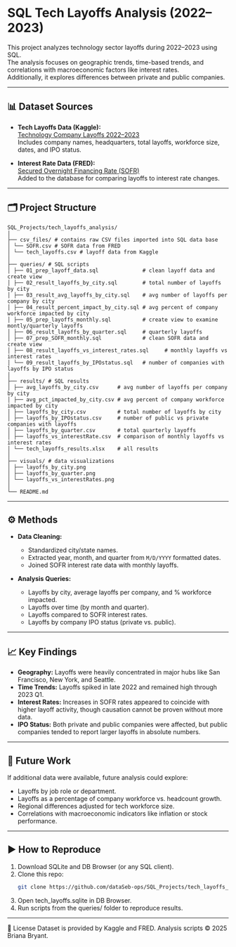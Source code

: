 # SQL Tech Layoffs Analysis (2022–2023)

This project analyzes technology sector layoffs during 2022–2023 using SQL.  
The analysis focuses on geographic trends, time-based trends, and correlations with macroeconomic factors like interest rates.  
Additionally, it explores differences between private and public companies.

---

## 📊 Dataset Sources

- **Tech Layoffs Data (Kaggle):**  
  [Technology Company Layoffs 2022–2023](https://www.kaggle.com/datasets/salimwid/technology-company-layoffs-20222023-data)  
  Includes company names, headquarters, total layoffs, workforce size, dates, and IPO status.

- **Interest Rate Data (FRED):**  
  [Secured Overnight Financing Rate (SOFR)](https://fred.stlouisfed.org/series/SOFR)  
  Added to the database for comparing layoffs to interest rate changes.

---

## 🗂 Project Structure

```
SQL_Projects/tech_layoffs_analysis/
│
├── csv_files/ # contains raw CSV files imported into SQL data base
│ └── SOFR.csv # SOFR data from FRED
│ └── tech_layoffs.csv # layoff data from Kaggle
│
├── queries/ # SQL scripts
│ ├── 01_prep_layoff_data.sql              # clean layoff data and create view
│ ├── 02_result_layoffs_by_city.sql        # total number of layoffs by city
│ ├── 03_result_avg_layoffs_by_city.sql    # avg number of layoffs per company by city
│ ├── 04_result_percent_impact_by_city.sql # avg percent of company workforce impacted by city
│ ├── 05_prep_layoffs_monthly.sql          # create view to examine montly/quarterly layoffs
│ ├── 06_result_layoffs_by_quarter.sql     # quarterly layoffs
│ ├── 07_prep_SOFR_monthly.sql             # clean SOFR data and create view
│ ├── 08_result_layoffs_vs_interest_rates.sql     # monthly layoffs vs interest rates
│ └── 09_result_layoffs_by_IPOstatus.sql   # number of companies with layoffs by IPO status
│
├── results/ # SQL results
│ ├── avg_layoffs_by_city.csv      # avg number of layoffs per company by city
│ ├── avg_pct_impacted_by_city.csv # avg percent of company workforce impacted by city
│ ├── layoffs_by_city.csv          # total number of layoffs by city
│ ├── layoffs_by_IPOstatus.csv     # number of public vs private companies with layoffs
│ ├── layoffs_by_quarter.csv       # total quarterly layoffs
│ ├── layoffs_vs_interestRate.csv  # comparison of monthly layoffs vs interest rates
│ └── tech_layoffs_results.xlsx    # all results
│
├── visuals/ # data visualizations
│ ├── layoffs_by_city.png
│ ├── layoffs_by_quarter.png
│ └── layoffs_vs_interestRates.png
│
└── README.md
```

---

## ⚙️ Methods

- **Data Cleaning:**  
  - Standardized city/state names.  
  - Extracted year, month, and quarter from `M/D/YYYY` formatted dates.  
  - Joined SOFR interest rate data with monthly layoffs.  

- **Analysis Queries:**  
  - Layoffs by city, average layoffs per company, and % workforce impacted.  
  - Layoffs over time (by month and quarter).  
  - Layoffs compared to SOFR interest rates.  
  - Layoffs by company IPO status (private vs. public).  

---

## 📈 Key Findings

- **Geography:** Layoffs were heavily concentrated in major hubs like San Francisco, New York, and Seattle.  
- **Time Trends:** Layoffs spiked in late 2022 and remained high through 2023 Q1.  
- **Interest Rates:** Increases in SOFR rates appeared to coincide with higher layoff activity, though causation cannot be proven without more data.  
- **IPO Status:** Both private and public companies were affected, but public companies tended to report larger layoffs in absolute numbers.  

---

## 🔮 Future Work

If additional data were available, future analysis could explore:  
- Layoffs by job role or department.  
- Layoffs as a percentage of company workforce vs. headcount growth.  
- Regional differences adjusted for tech workforce size.  
- Correlations with macroeconomic indicators like inflation or stock performance.  

---

## ▶️ How to Reproduce

1. Download SQLite and DB Browser (or any SQL client).  
2. Clone this repo:  
   ```bash
   git clone https://github.com/dataSeb-ops/SQL_Projects/tech_layoffs_analysis.git
3. Open tech_layoffs.sqlite in DB Browser.
4. Run scripts from the queries/ folder to reproduce results.

---

📎 License
Dataset is provided by Kaggle and FRED. Analysis scripts © 2025 Briana Bryant.

